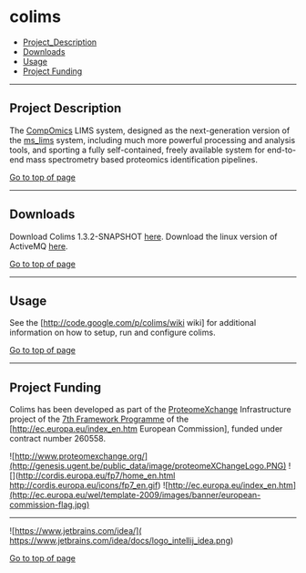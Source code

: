 # colims

 * [Project_Description](#project-description)
 * [Downloads](#downloads)
 * [Usage](#usage)
 * [Project Funding](#project-funding)

----

## Project Description

The [CompOmics](http://www.compomics.com) LIMS system, designed as the next-generation version of the [ms_lims](http://code.google.com/p/ms-lims) system, including much more powerful processing and analysis tools, and sporting a fully self-contained, freely available system for end-to-end mass spectrometry based proteomics identification pipelines.

[Go to top of page](#colims)

----

## Downloads

Download Colims 1.3.2-SNAPSHOT [here](http://genesis.ugent.be/colims/colims-1.3.2-SNAPSHOT.7z). Download the linux version of ActiveMQ [here](http://genesis.ugent.be/colims/apache-activemq-5.9.0.tar.gz).

[Go to top of page](#colims)

----

## Usage
See the [http://code.google.com/p/colims/wiki wiki] for additional information on how to setup, run and configure colims.

[Go to top of page](#colims)

----

## Project Funding

Colims has been developed as part of the [ProteomeXchange](http://www.proteomexchange.org) Infrastructure project of the [7th Framework Programme](http://cordis.europa.eu/fp7/home_en.html) of the [http://ec.europa.eu/index_en.htm European Commission], funded under contract number 260558.

![http://www.proteomexchange.org/](http://genesis.ugent.be/public_data/image/proteomeXChangeLogo.PNG)
![](http://cordis.europa.eu/fp7/home_en.html http://cordis.europa.eu/icons/fp7_en.gif)
![http://ec.europa.eu/index_en.htm](http://ec.europa.eu/wel/template-2009/images/banner/european-commission-flag.jpg)

----

![https://www.jetbrains.com/idea/]( https://www.jetbrains.com/idea/docs/logo_intellij_idea.png)

[Go to top of page](#colims)
